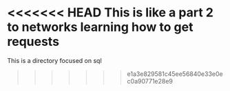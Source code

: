 <<<<<<< HEAD
This is like a part 2 to networks learning how to get requests
=======
This is a directory focused on sql
>>>>>>> e1a3e829581c45ee56840e33e0ec0a90771e28e9
